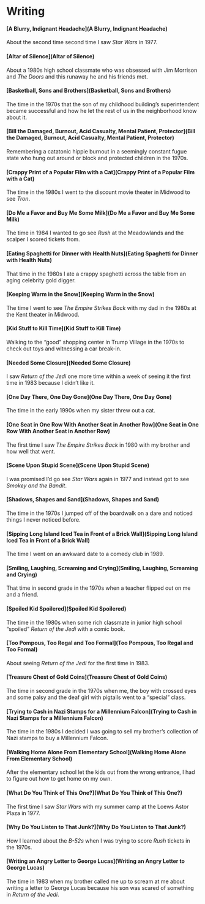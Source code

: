 # Writing

#### [A Blurry, Indignant Headache](A Blurry, Indignant Headache)
About the second time second time I saw *Star Wars* in 1977.

#### [Altar of Silence](Altar of Silence)
About a 1980s high school classmate who was obsessed with Jim Morrison and *The Doors* and this runaway he and his friends met.

#### [Basketball, Sons and Brothers](Basketball, Sons and Brothers)
The time in the 1970s that the son of my childhood building’s superintendent became successful and how he let the rest of us in the neighborhood know about it.

#### [Bill the Damaged, Burnout, Acid Casualty, Mental Patient, Protector](Bill the Damaged, Burnout, Acid Casualty, Mental Patient, Protector)
Remembering a catatonic hippie burnout in a seemingly constant fugue state who hung out around or block and protected children in the 1970s.

#### [Crappy Print of a Popular Film with a Cat](Crappy Print of a Popular Film with a Cat)
The time in the 1980s I went to the discount movie theater in Midwood to see *Tron*.

#### [Do Me a Favor and Buy Me Some Milk](Do Me a Favor and Buy Me Some Milk)
The time in 1984 I wanted to go see *Rush* at the Meadowlands and the scalper I scored tickets from.

#### [Eating Spaghetti for Dinner with Health Nuts](Eating Spaghetti for Dinner with Health Nuts)
That time in the 1980s I ate a crappy spaghetti across the table from an aging celebrity gold digger.

#### [Keeping Warm in the Snow](Keeping Warm in the Snow)
The time I went to see *The Empire Strikes Back* with my dad in the 1980s at the Kent theater in Midwood.

#### [Kid Stuff to Kill Time](Kid Stuff to Kill Time)
Walking to the “good” shopping center in Trump Village in the 1970s to check out toys and witnessing a car break-in.

#### [Needed Some Closure](Needed Some Closure)
I saw *Return of the Jedi* one more time within a week of seeing it the first time in 1983 because I didn’t like it.

#### [One Day There, One Day Gone](One Day There, One Day Gone)
The time in the early 1990s when my sister threw out a cat.

#### [One Seat in One Row With Another Seat in Another Row](One Seat in One Row With Another Seat in Another Row)
The first time I saw *The Empire Strikes Back* in 1980 with my brother and how well that went.

#### [Scene Upon Stupid Scene](Scene Upon Stupid Scene)
I was promised I’d go see *Star Wars* again in 1977 and instead got to see *Smokey and the Bandit*.

#### [Shadows, Shapes and Sand](Shadows, Shapes and Sand)
The time in the 1970s I jumped off of the boardwalk on a dare and noticed things I never noticed before.

#### [Sipping Long Island Iced Tea in Front of a Brick Wall](Sipping Long Island Iced Tea in Front of a Brick Wall)
The time I went on an awkward date to a comedy club in 1989.

#### [Smiling, Laughing, Screaming and Crying](Smiling, Laughing, Screaming and Crying)
That time in second grade in the 1970s when a teacher flipped out on me and a friend.

#### [Spoiled Kid Spoilered](Spoiled Kid Spoilered)
The time in the 1980s when some rich classmate in junior high school “spoiled” *Return of the Jedi* with a comic book.

#### [Too Pompous, Too Regal and Too Formal](Too Pompous, Too Regal and Too Formal)
About seeing *Return of the Jedi* for the first time in 1983.

#### [Treasure Chest of Gold Coins](Treasure Chest of Gold Coins)
The time in second grade in the 1970s when me, the boy with crossed eyes and some palsy and the deaf girl with pigtails went to a “special” class.

#### [Trying to Cash in Nazi Stamps for a Millennium Falcon](Trying to Cash in Nazi Stamps for a Millennium Falcon)
The time in the 1980s I decided I was going to sell my brother’s collection of Nazi stamps to buy a Millennium Falcon.

#### [Walking Home Alone From Elementary School](Walking Home Alone From Elementary School)
After the elementary school let the kids out from the wrong entrance, I had to figure out how to get home on my own.

#### [What Do You Think of This One?](What Do You Think of This One?)
The first time I saw *Star Wars* with my summer camp at the Loews Astor Plaza in 1977.

#### [Why Do You Listen to That Junk?](Why Do You Listen to That Junk?)
How I learned about the *B-52s* when I was trying to score *Rush* tickets in the 1970s.

#### [Writing an Angry Letter to George Lucas](Writing an Angry Letter to George Lucas)
The time in 1983 when my brother called me up to scream at me about writing a letter to George Lucas because his son was scared of something in *Return of the Jedi*.




